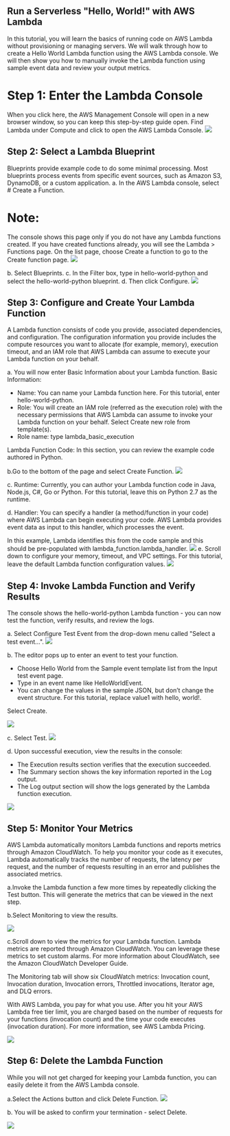 
## Run a Serverless "Hello, World!" with AWS Lambda

In this tutorial, you will learn the basics of running code on AWS Lambda without provisioning or managing servers. 
We will walk through how to create a Hello World Lambda function using the AWS Lambda console. 
We will then show you how to manually invoke the Lambda function using sample event data and review your output metrics.



# Step 1: Enter the Lambda Console

When you click here, the AWS Management Console will open in a new browser window, so you can keep this step-by-step guide open.  Find Lambda under Compute and click to open the AWS Lambda Console.
![](https://aws.amazon.com/getting-started/tutorials/run-serverless-code/)

## Step 2: Select a Lambda Blueprint

Blueprints provide example code to do some minimal processing. Most blueprints process events from specific event sources, such as Amazon S3, DynamoDB, or a custom application.
a. In the AWS Lambda console, select # Create a Function.

# Note:
The console shows this page only if you do not have any Lambda functions created. If you have created functions already, you will see the Lambda > Functions page. On the list page, choose Create a function to go to the Create function page.
![](https://aws.amazon.com/getting-started/tutorials/run-serverless-code/)

b.  Select Blueprints.
c.  In the Filter box, type in hello-world-python and select the hello-world-python blueprint.
d.  Then click Configure.
![](https://aws.amazon.com/getting-started/tutorials/run-serverless-code/)

## Step 3: Configure and Create Your Lambda Function

A Lambda function consists of code you provide, associated dependencies, and configuration. The configuration information you provide includes the compute resources you want to allocate (for example, memory), execution timeout, and an IAM role that AWS Lambda can assume to execute your Lambda function on your behalf.

a.  You will now enter Basic Information about your Lambda function.
Basic Information:

* Name: You can name your Lambda function here. For this tutorial, enter hello-world-python.
* Role: You will create an IAM role (referred as the execution role) with the necessary permissions that AWS Lambda can assume to    invoke your Lambda function on your behalf. Select Create new role from template(s).
* Role name: type lambda_basic_execution

Lambda Function Code:
 In this section, you can review the example code authored in Python.

b.Go to the bottom of the page and select Create Function.
![](https://aws.amazon.com/getting-started/tutorials/run-serverless-code/)

c.  Runtime: Currently, you can author your Lambda function code in Java, Node.js, C#, Go or Python. For this tutorial, leave this on Python 2.7 as the runtime.

d.  Handler: You can specify a handler (a method/function in your code) where AWS Lambda can begin executing your code. AWS Lambda provides event data as input to this handler, which processes the event.

In this example, Lambda identifies this from the code sample and this should be pre-populated with lambda_function.lambda_handler.
![](https://aws.amazon.com/getting-started/tutorials/run-serverless-code/)
e.  Scroll down to configure your memory, timeout, and VPC settings.  For this tutorial, leave the default Lambda function configuration values.
![](https://aws.amazon.com/getting-started/tutorials/run-serverless-code/)


## Step 4: Invoke Lambda Function and Verify Results
The console shows the hello-world-python Lambda function - you can now test the function, verify results, and review the logs.

a.  Select Configure Test Event from the drop-down menu called "Select a test event...".
![](https://aws.amazon.com/getting-started/tutorials/run-serverless-code/)

b.  The editor pops up to enter an event to test your function.  
* Choose Hello World from the Sample event template list from the Input test event page. 
* Type in an event name like HelloWorldEvent.
* You can change the values in the sample JSON, but don’t change the event structure. For this tutorial, replace value1 with hello, world!.

Select Create.

![](https://aws.amazon.com/getting-started/tutorials/run-serverless-code/)

c.  Select Test.
![](https://aws.amazon.com/getting-started/tutorials/run-serverless-code/)

d.  Upon successful execution, view the results in the console:

* The Execution results section verifies that the execution succeeded.
* The Summary section shows the key information reported in the Log output.
* The Log output section will show the logs generated by the Lambda function execution. 

![](https://aws.amazon.com/getting-started/tutorials/run-serverless-code/)


## Step 5: Monitor Your Metrics

AWS Lambda automatically monitors Lambda functions and reports metrics through Amazon CloudWatch. To help you monitor your code as it executes, Lambda automatically tracks the number of requests, the latency per request, and the number of requests resulting in an error and publishes the associated metrics. 

a.Invoke the Lambda function a few more times by repeatedly clicking the Test button.  This will generate the metrics that can be viewed in the next step.

b.Select Monitoring to view the results.

![](https://aws.amazon.com/getting-started/tutorials/run-serverless-code/)

c.Scroll down to view the metrics for your Lambda function.  Lambda metrics are reported through Amazon CloudWatch. You can leverage these metrics to set custom alarms. For more information about CloudWatch, see the Amazon CloudWatch Developer Guide.

The Monitoring tab will show six CloudWatch metrics: Invocation count, Invocation duration, Invocation errors, Throttled invocations, Iterator age, and DLQ errors.

With AWS Lambda, you pay for what you use. After you hit your AWS Lambda free tier limit, you are charged based on the number of requests for your functions (invocation count) and the time your code executes (invocation duration).  For more information, see AWS Lambda Pricing.

![](https://aws.amazon.com/getting-started/tutorials/run-serverless-code/)

## Step 6: Delete the Lambda Function

While you will not get charged for keeping your Lambda function, you can easily delete it from the AWS Lambda console.  

a.Select the Actions button and click Delete Function.
![](https://aws.amazon.com/getting-started/tutorials/run-serverless-code/)

b.  You will be asked to confirm your termination - select Delete.

![](https://aws.amazon.com/getting-started/tutorials/run-serverless-code/)



